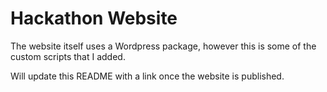 # Hackathon Website

The website itself uses a Wordpress package, however this is some of the custom scripts that I added.

Will update this README with a link once the website is published.
